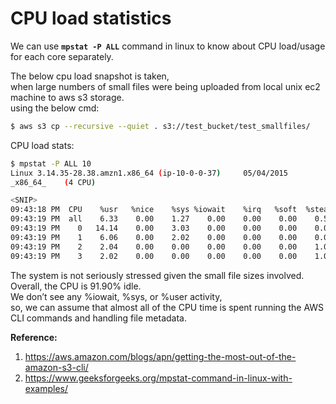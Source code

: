 # CPU load statistics

We can use **`mpstat -P ALL`** command in linux to know about CPU load/usage for each core separately.  

The below cpu load snapshot is taken,  
when large numbers of small files were being uploaded from local unix ec2 machine to aws s3 storage.  
using the below cmd:
```bash
$ aws s3 cp --recursive --quiet . s3://test_bucket/test_smallfiles/
```

CPU load stats:  

```bash
$ mpstat -P ALL 10
Linux 3.14.35-28.38.amzn1.x86_64 (ip-10-0-0-37)     05/04/2015  
_x86_64_    (4 CPU)

<SNIP>
09:43:18 PM  CPU    %usr   %nice    %sys %iowait    %irq   %soft  %steal  %guest   %idle
09:43:19 PM  all    6.33    0.00    1.27    0.00    0.00    0.00    0.51    0.00   91.90
09:43:19 PM    0   14.14    0.00    3.03    0.00    0.00    0.00    0.00    0.00   82.83
09:43:19 PM    1    6.06    0.00    2.02    0.00    0.00    0.00    0.00    0.00   91.92
09:43:19 PM    2    2.04    0.00    0.00    0.00    0.00    0.00    1.02    0.00   96.94
09:43:19 PM    3    2.02    0.00    0.00    0.00    0.00    0.00    1.01    0.00   96.97
```

The system is not seriously stressed given the small file sizes involved.  
Overall, the CPU is 91.90% idle.  
We don’t see any %iowait, %sys, or %user activity,  
so, we can assume that almost all of the CPU time is spent running the AWS CLI commands and handling file metadata.  

**Reference:**  
1. https://aws.amazon.com/blogs/apn/getting-the-most-out-of-the-amazon-s3-cli/  
2. https://www.geeksforgeeks.org/mpstat-command-in-linux-with-examples/  

